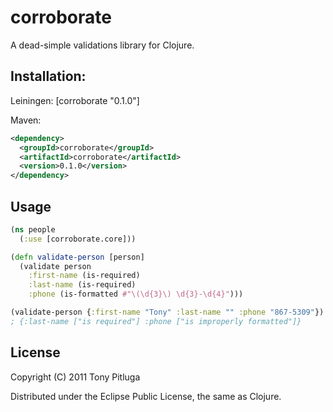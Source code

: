 # corroborate

A dead-simple validations library for Clojure.

## Installation:

Leiningen:
[corroborate "0.1.0"]

Maven:
```xml
<dependency>
  <groupId>corroborate</groupId>
  <artifactId>corroborate</artifactId>
  <version>0.1.0</version>
</dependency>
```

## Usage

```clojure
(ns people
  (:use [corroborate.core]))

(defn validate-person [person]
  (validate person
    :first-name (is-required)
    :last-name (is-required)
    :phone (is-formatted #"\(\d{3}\) \d{3}-\d{4}")))

(validate-person {:first-name "Tony" :last-name "" :phone "867-5309"})
; {:last-name ["is required"] :phone ["is improperly formatted"]}
```

## License

Copyright (C) 2011 Tony Pitluga

Distributed under the Eclipse Public License, the same as Clojure.
